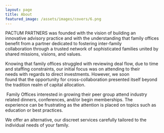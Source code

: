```yaml
---
layout: page
title: About
featured_image: /assets/images/covers/6.png
---
```


PACTUM PARTNERS was founded with the vision of building an innovative advisory practice and with the understanding that family offices benefit from a partner dedicated to fostering inter-family collaboration through a trusted network of sophisticated families united by shared missions, visions, and values. 



Knowing that family offices struggled with reviewing deal flow, due to time and staffing constraints, our initial focus was on attending to their needs with regards to direct investments. However, we soon found that the opportunity for cross-collaboration presented itself beyond the tradition realm of capital allocation.

​
Family Offices interested in growing their peer group attend industry related dinners, conferences, and/or begin memberships. The experience can be frustrating as the attention is placed on topics such as education or best practices. 


We offer an alternative, our discreet services carefully tailored to the individual needs of your family. 


